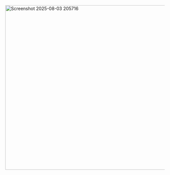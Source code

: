 <img width="879" height="522" alt="Screenshot 2025-08-03 205716" src="https://github.com/user-attachments/assets/e819b35d-5ccf-4fdf-aa1e-810254dd2f0f" />
